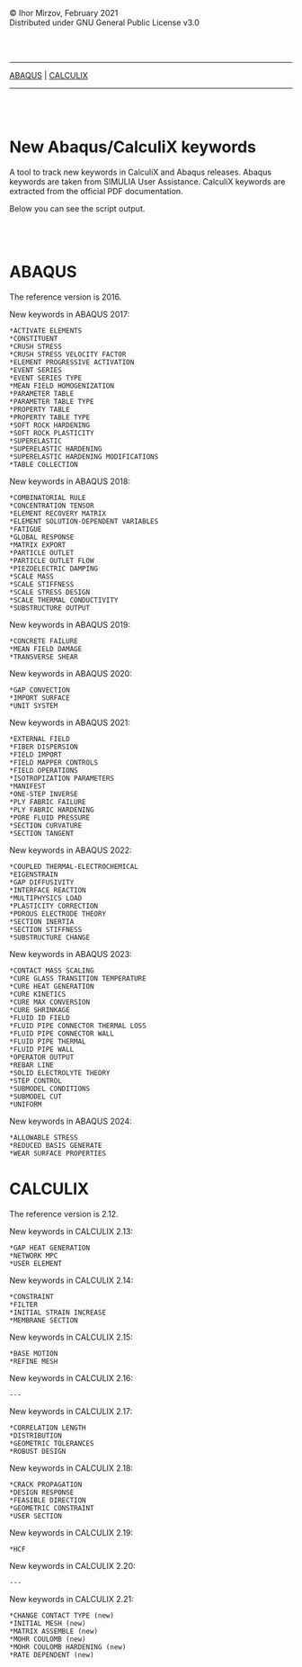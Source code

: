 © Ihor Mirzov, February 2021  
Distributed under GNU General Public License v3.0

<br/><br/>



---

[ABAQUS](#ABAQUS) |
[CALCULIX](#CALCULIX)

---

<br/><br/>



# New Abaqus/CalculiX keywords

A tool to track new keywords in CalculiX and Abaqus releases. Abaqus keywords are taken from SIMULIA User Assistance. CalculiX keywords are extracted from the official PDF documentation.

Below you can see the script output.

<br/><br/>



# ABAQUS

The reference version is 2016.

New keywords in ABAQUS 2017:

    *ACTIVATE ELEMENTS
    *CONSTITUENT
    *CRUSH STRESS
    *CRUSH STRESS VELOCITY FACTOR
    *ELEMENT PROGRESSIVE ACTIVATION
    *EVENT SERIES
    *EVENT SERIES TYPE
    *MEAN FIELD HOMOGENIZATION
    *PARAMETER TABLE
    *PARAMETER TABLE TYPE
    *PROPERTY TABLE
    *PROPERTY TABLE TYPE
    *SOFT ROCK HARDENING
    *SOFT ROCK PLASTICITY
    *SUPERELASTIC
    *SUPERELASTIC HARDENING
    *SUPERELASTIC HARDENING MODIFICATIONS
    *TABLE COLLECTION

New keywords in ABAQUS 2018:

    *COMBINATORIAL RULE
    *CONCENTRATION TENSOR
    *ELEMENT RECOVERY MATRIX
    *ELEMENT SOLUTION-DEPENDENT VARIABLES
    *FATIGUE
    *GLOBAL RESPONSE
    *MATRIX EXPORT
    *PARTICLE OUTLET
    *PARTICLE OUTLET FLOW
    *PIEZOELECTRIC DAMPING
    *SCALE MASS
    *SCALE STIFFNESS
    *SCALE STRESS DESIGN
    *SCALE THERMAL CONDUCTIVITY
    *SUBSTRUCTURE OUTPUT

New keywords in ABAQUS 2019:

    *CONCRETE FAILURE
    *MEAN FIELD DAMAGE
    *TRANSVERSE SHEAR

New keywords in ABAQUS 2020:

    *GAP CONVECTION
    *IMPORT SURFACE
    *UNIT SYSTEM

New keywords in ABAQUS 2021:

    *EXTERNAL FIELD
    *FIBER DISPERSION
    *FIELD IMPORT
    *FIELD MAPPER CONTROLS
    *FIELD OPERATIONS
    *ISOTROPIZATION PARAMETERS
    *MANIFEST
    *ONE-STEP INVERSE
    *PLY FABRIC FAILURE
    *PLY FABRIC HARDENING
    *PORE FLUID PRESSURE
    *SECTION CURVATURE
    *SECTION TANGENT

New keywords in ABAQUS 2022:

    *COUPLED THERMAL-ELECTROCHEMICAL
    *EIGENSTRAIN
    *GAP DIFFUSIVITY
    *INTERFACE REACTION
    *MULTIPHYSICS LOAD
    *PLASTICITY CORRECTION
    *POROUS ELECTRODE THEORY
    *SECTION INERTIA
    *SECTION STIFFNESS
    *SUBSTRUCTURE CHANGE

New keywords in ABAQUS 2023:

    *CONTACT MASS SCALING
    *CURE GLASS TRANSITION TEMPERATURE
    *CURE HEAT GENERATION
    *CURE KINETICS
    *CURE MAX CONVERSION
    *CURE SHRINKAGE
    *FLUID ID FIELD
    *FLUID PIPE CONNECTOR THERMAL LOSS
    *FLUID PIPE CONNECTOR WALL
    *FLUID PIPE THERMAL
    *FLUID PIPE WALL
    *OPERATOR OUTPUT
    *REBAR LINE
    *SOLID ELECTROLYTE THEORY
    *STEP CONTROL
    *SUBMODEL CONDITIONS
    *SUBMODEL CUT
    *UNIFORM

New keywords in ABAQUS 2024:

    *ALLOWABLE STRESS
    *REDUCED BASIS GENERATE
    *WEAR SURFACE PROPERTIES

# CALCULIX

The reference version is 2.12.

New keywords in CALCULIX 2.13:

    *GAP HEAT GENERATION
    *NETWORK MPC
    *USER ELEMENT

New keywords in CALCULIX 2.14:

    *CONSTRAINT
    *FILTER
    *INITIAL STRAIN INCREASE
    *MEMBRANE SECTION

New keywords in CALCULIX 2.15:

    *BASE MOTION
    *REFINE MESH

New keywords in CALCULIX 2.16:

    ---

New keywords in CALCULIX 2.17:

    *CORRELATION LENGTH
    *DISTRIBUTION
    *GEOMETRIC TOLERANCES
    *ROBUST DESIGN

New keywords in CALCULIX 2.18:

    *CRACK PROPAGATION
    *DESIGN RESPONSE
    *FEASIBLE DIRECTION
    *GEOMETRIC CONSTRAINT
    *USER SECTION

New keywords in CALCULIX 2.19:

    *HCF

New keywords in CALCULIX 2.20:

    ---

New keywords in CALCULIX 2.21:

    *CHANGE CONTACT TYPE (new)
    *INITIAL MESH (new)
    *MATRIX ASSEMBLE (new)
    *MOHR COULOMB (new)
    *MOHR COULOMB HARDENING (new)
    *RATE DEPENDENT (new)
